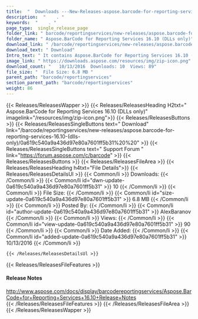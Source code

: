```yaml
---
title:  "  Downloads ---New-Releases-aspose.barcode-for-reporting-services-16.10-(dlls-only) . " 
description:  "    . " 
keywords:  "    . " 
page_type:  single_release_page
folder_link: " barcode/reportingservices/new-releases/aspose.barcode-for-reporting-services-16.10-(dlls-only)/"
folder_name: " Aspose.BarCode for Reporting Services 16.10 (DLLs only)"
download_link: " /barcode/reportingservices/new-releases/aspose.barcode-for-reporting-services-16.10-(dlls-only)/0a619c540a9a436d97e80a7601ff5b31"
download_text: " Download"
Intro_text: " It contains Aspose.BarCode for Reporting Services 16.10 (DLLs only) release."
image_link: " https://downloads.aspose.com/resources/img/zip-icon.png"
download_count: "   10/13/2016  Downloads: 10  Views: 89"
file_size: "  File Size: 6.8 MB "
parent_path: "barcode/reportingservices"
section_parent_path: "barcode/reportingservices"
weight: 86 
---
```


{{< Releases/ReleasesWapper >}}
  {{< Releases/ReleasesHeading H2txt=" Aspose.BarCode for Reporting Services 16.10 (DLLs only)" imagelink="/resources/img/zip-icon.png">}}
  {{< Releases/ReleasesButtons >}}
    {{< Releases/ReleasesSingleButtons text=" Download" link="/barcode/reportingservices/new-releases/aspose.barcode-for-reporting-services-16.10-(dlls-only)/0a619c540a9a436d97e80a7601ff5b31%20%20" >}}
    {{< Releases/ReleasesSingleButtons text=" Support Forum " link="https://forum.aspose.com/c/barcode" >}}
  {{< Releases/ReleasesButtons >}}
  {{< Releases/ReleasesFileArea >}}
    {{< Releases/ReleasesHeading h4txt="File Details">}}
    {{< Releases/ReleasesDetailsUl >}}
            {{< Common/li  >}} Downloads: {{< /Common/li >}} 
      {{< Common/li id="dwn-update-0a619c540a9a436d97e80a7601ff5b31" >}} 10 {{< /Common/li >}} 
      {{< Common/li  >}} File Size: {{< /Common/li >}} 
      {{< Common/li id="size-update-0a619c540a9a436d97e80a7601ff5b31" >}} 6.8 MB {{< /Common/li >}} 
      {{< Common/li  >}} Posted By: {{< /Common/li >}} 
      {{< Common/li id="author-update-0a619c540a9a436d97e80a7601ff5b31" >}} AlexBaranov {{< /Common/li >}} 
      {{< Common/li  >}} Views: {{< /Common/li >}} 
      {{< Common/li id="view-update-0a619c540a9a436d97e80a7601ff5b31" >}} 90 {{< /Common/li >}} 
      {{< Common/li  >}} Date Added: {{< /Common/li >}} 
      {{< Common/li id="added-update-0a619c540a9a436d97e80a7601ff5b31" >}} 10/13/2016 {{< /Common/li >}} 

    {{< /Releases/ReleasesDetailsUl >}}

  {{< Releases/ReleasesFileFeatures >}}
      <h4>Release Notes</h4><div><a href="http://www.aspose.com/docs/display/barcodereportingservices/Aspose.BarCode+for+Reporting+Services+16.10+Release+Notes">http://www.aspose.com/docs/display/barcodereportingservices/Aspose.BarCode+for+Reporting+Services+16.10+Release+Notes</a></div>
  {{< /Releases/ReleasesFileFeatures >}}
 {{< /Releases/ReleasesFileArea >}}
{{< /Releases/ReleasesWapper >}}


